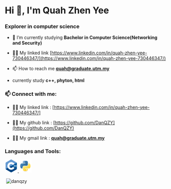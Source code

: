 <h1 align="left">Hi 👋, I'm Quah Zhen Yee</h1>
<h3 align="left">Explorer in computer science</h3>

- 🌱 I’m currently studying **Bachelor in Computer Science(Networking and Security)**

- 👨‍💻 My linked link [https://www.linkedin.com/in/quah-zhen-yee-730446347/](https://www.linkedin.com/in/quah-zhen-yee-730446347/)

- 📫 How to reach me **quah@graduate.utm.my**

- currently study **c++, phyton, html** 

<h3 align="left">📫 Connect with me:</h3>
<p align="left">
  
  - 👨‍💻 My linked link : [https://www.linkedin.com/in/quah-zhen-yee-730446347/]
  
  - 👨‍💻 My github link : [https://github.com/DanQZY](https://github.com/DanQZY)
    
  - 👨‍💻 My gmail link : **quah@graduate.utm.my**
</p>

<h3 align="left">Languages and Tools:</h3>
<p align="left"> <a href="https://www.w3schools.com/cpp/" target="_blank" rel="noreferrer"> <img src="https://raw.githubusercontent.com/devicons/devicon/master/icons/cplusplus/cplusplus-original.svg" alt="cplusplus" width="40" height="40"/> </a> <a href="https://www.python.org" target="_blank" rel="noreferrer"> <img src="https://raw.githubusercontent.com/devicons/devicon/master/icons/python/python-original.svg" alt="python" width="40" height="40"/> </a> </p>

<p>&nbsp;<img align="center" src="https://github-readme-stats.vercel.app/api?username=danqzy&show_icons=true&locale=en" alt="danqzy" /></p>



